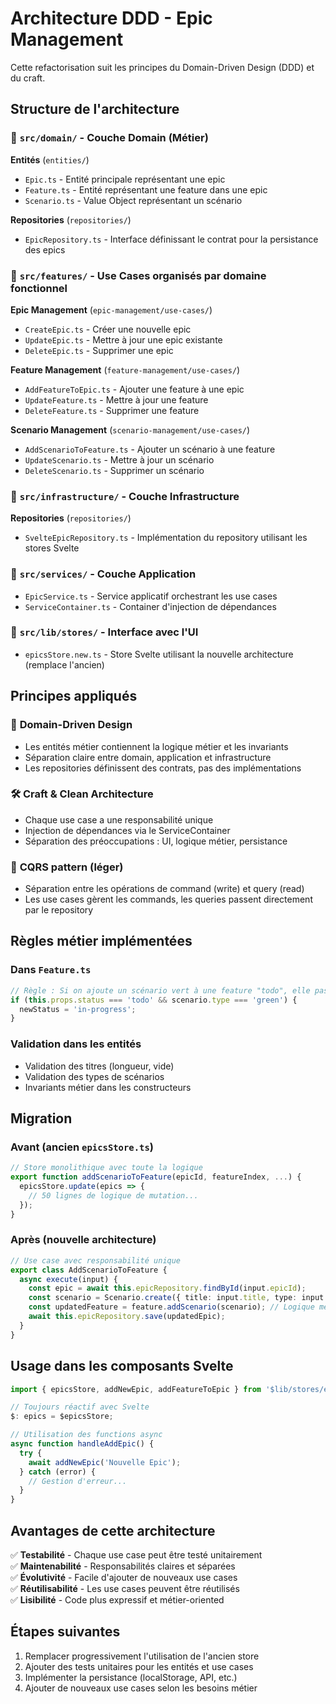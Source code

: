 # Architecture DDD - Epic Management

Cette refactorisation suit les principes du Domain-Driven Design (DDD) et du craft.

## Structure de l'architecture

### 📁 `src/domain/` - Couche Domain (Métier)

**Entités** (`entities/`)
- `Epic.ts` - Entité principale représentant une epic
- `Feature.ts` - Entité représentant une feature dans une epic
- `Scenario.ts` - Value Object représentant un scénario

**Repositories** (`repositories/`)
- `EpicRepository.ts` - Interface définissant le contrat pour la persistance des epics

### 📁 `src/features/` - Use Cases organisés par domaine fonctionnel

**Epic Management** (`epic-management/use-cases/`)
- `CreateEpic.ts` - Créer une nouvelle epic
- `UpdateEpic.ts` - Mettre à jour une epic existante
- `DeleteEpic.ts` - Supprimer une epic

**Feature Management** (`feature-management/use-cases/`)
- `AddFeatureToEpic.ts` - Ajouter une feature à une epic
- `UpdateFeature.ts` - Mettre à jour une feature
- `DeleteFeature.ts` - Supprimer une feature

**Scenario Management** (`scenario-management/use-cases/`)
- `AddScenarioToFeature.ts` - Ajouter un scénario à une feature
- `UpdateScenario.ts` - Mettre à jour un scénario
- `DeleteScenario.ts` - Supprimer un scénario

### 📁 `src/infrastructure/` - Couche Infrastructure

**Repositories** (`repositories/`)
- `SvelteEpicRepository.ts` - Implémentation du repository utilisant les stores Svelte

### 📁 `src/services/` - Couche Application

- `EpicService.ts` - Service applicatif orchestrant les use cases
- `ServiceContainer.ts` - Container d'injection de dépendances

### 📁 `src/lib/stores/` - Interface avec l'UI

- `epicsStore.new.ts` - Store Svelte utilisant la nouvelle architecture (remplace l'ancien)

## Principes appliqués

### 🎯 **Domain-Driven Design**
- Les entités métier contiennent la logique métier et les invariants
- Séparation claire entre domain, application et infrastructure
- Les repositories définissent des contrats, pas des implémentations

### 🛠️ **Craft & Clean Architecture**
- Chaque use case a une responsabilité unique
- Injection de dépendances via le ServiceContainer
- Séparation des préoccupations : UI, logique métier, persistance

### 🔄 **CQRS pattern (léger)**
- Séparation entre les opérations de command (write) et query (read)
- Les use cases gèrent les commands, les queries passent directement par le repository

## Règles métier implémentées

### Dans `Feature.ts`
```typescript
// Règle : Si on ajoute un scénario vert à une feature "todo", elle passe en "in-progress"
if (this.props.status === 'todo' && scenario.type === 'green') {
  newStatus = 'in-progress';
}
```

### Validation dans les entités
- Validation des titres (longueur, vide)
- Validation des types de scénarios
- Invariants métier dans les constructeurs

## Migration

### Avant (ancien `epicsStore.ts`)
```typescript
// Store monolithique avec toute la logique
export function addScenarioToFeature(epicId, featureIndex, ...) {
  epicsStore.update(epics => {
    // 50 lignes de logique de mutation...
  });
}
```

### Après (nouvelle architecture)
```typescript
// Use case avec responsabilité unique
export class AddScenarioToFeature {
  async execute(input) {
    const epic = await this.epicRepository.findById(input.epicId);
    const scenario = Scenario.create({ title: input.title, type: input.type });
    const updatedFeature = feature.addScenario(scenario); // Logique métier dans l'entité
    await this.epicRepository.save(updatedEpic);
  }
}
```

## Usage dans les composants Svelte

```typescript
import { epicsStore, addNewEpic, addFeatureToEpic } from '$lib/stores/epicsStore.new';

// Toujours réactif avec Svelte
$: epics = $epicsStore;

// Utilisation des functions async
async function handleAddEpic() {
  try {
    await addNewEpic('Nouvelle Epic');
  } catch (error) {
    // Gestion d'erreur...
  }
}
```

## Avantages de cette architecture

✅ **Testabilité** - Chaque use case peut être testé unitairement  
✅ **Maintenabilité** - Responsabilités claires et séparées  
✅ **Évolutivité** - Facile d'ajouter de nouveaux use cases  
✅ **Réutilisabilité** - Les use cases peuvent être réutilisés  
✅ **Lisibilité** - Code plus expressif et métier-oriented  

## Étapes suivantes

1. Remplacer progressivement l'utilisation de l'ancien store
2. Ajouter des tests unitaires pour les entités et use cases
3. Implémenter la persistance (localStorage, API, etc.)
4. Ajouter de nouveaux use cases selon les besoins métier
